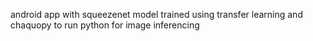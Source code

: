 android app with squeezenet model trained using transfer learning and chaquopy to run python for image inferencing

